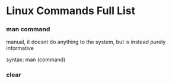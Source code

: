 # Linux Commands Full List
### man command
manual, it doesnt do anything to the system, but is instead purely informative

syntax:
man (command)

### clear